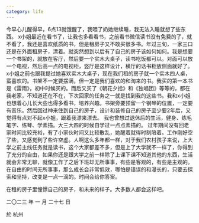 ```yaml
---
category: life
---
```


今早心儿醒得早，6点13就饿醒了，我喂了奶她继续睡，我无法入睡就想了些东西。
x小姐最近在看书了，让我也多看看书，之前看书微信读书没有免费的了，就不看了，我还是喜欢纸质的书，但是租房子又不敢买很多书。年过三旬，一家三口还是在外面租房子，漂着。就突然想到以后有了自己的房子该如何如何。我是想要一个书架的，就放在客厅，然后要一个实木大桌子，读书吃饭都可以。对面可以放一个电视，然后高一点的电视柜，竖厅是这样设计，横厅的话书柜放侧面就好了。x小姐之前也跟我提过她喜欢实木大桌子，现在我们租的房子就一个实木四人桌，蛮喜欢的。书架不一定要摆满，但一定是我们喜欢的和淘来的书。我买的第一本书是《雷雨》，初中时候买的。而后又买了《朝花夕拾》和《独唱团》等等的，都在我老家，不知道还在不在，下次回家的任务之一就是找到我的这些书。我和x小姐也想着心儿长大些也得多看书，培养兴趣。书架旁要预留一个钢琴的位置，一定要有音乐。然后回过神来住到自己的房子，设计和装修自己的房子至少要2年后，又觉得有点对不起x小姐，跟着我漂来漂去。
我也曾想过退休后的生活，健身、练毛笔字、练琴、学素描。大三大四的时候自学过一点点素描的。
过年期间没有回老家时间比较充裕，有了小家伙时间又比较散乱，她醒着就得时刻陪着。工作刚好空了些，又感觉到了些许空虚。人啊这么多年都一样，对于我们农村孩子来说，上大学之前主线任务就是读书，这个大家都差不多，但是上了大学就不一样了，你得到了充分的自由，如果你还是跟大学之前一样除了上课下课不知道其他的东西，生活就会非常无聊，就像工作了之后下班却无所事事，有些是客观的，有些是主观的。在自由的时间无所事事，那么成长会非常低效，哪怕是错误的和漫长的，只要去探索和坚持，改变是一点一滴的。时间会给你答案。

在租的房子里憧憬自己的房子，和未来的样子。大多数人都会这样吧。

二〇二三 年 一 月 二十七 日

於 杭州